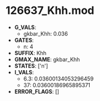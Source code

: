 # 126637_Khh.mod

- **G_VALS**:
  - gkbar_Khh: 0.036
- **GATES**:
  - n: 4
- **SUFFIX**: Khh
- **GMAX_NAME**: gkbar_Khh
- **STATES**: ['n']
- **I_VALS**:
  - 6.3: 0.03600134053296459
  - 37: 0.03600186965895371
- **ERROR_FLAGS**: []
